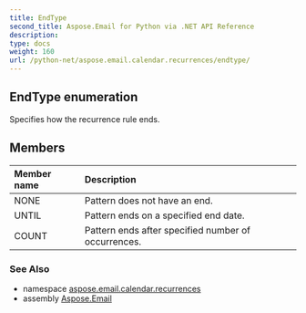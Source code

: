 ```yaml
---
title: EndType
second_title: Aspose.Email for Python via .NET API Reference
description: 
type: docs
weight: 160
url: /python-net/aspose.email.calendar.recurrences/endtype/
---
```


## EndType enumeration

Specifies how the recurrence rule ends.

## Members
| Member name | Description |
| :- | :- |
|NONE|Pattern does not have an end.|
|UNTIL|Pattern ends on a specified end date.|
|COUNT|Pattern ends after specified number of occurrences.|

### See Also

* namespace [aspose.email.calendar.recurrences](/python-net/aspose.email.calendar.recurrences/)
* assembly [Aspose.Email](/python-net/)

